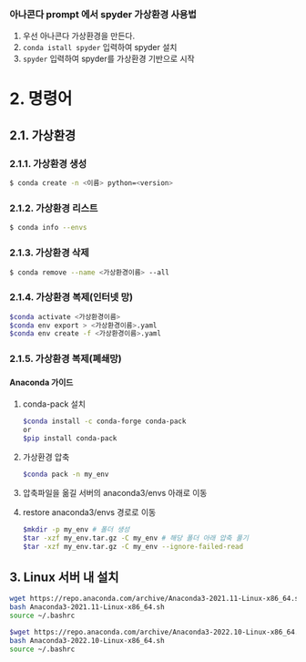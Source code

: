 ### 아나콘다 prompt 에서 spyder 가상환경 사용법

1. 우선 아나콘다 가상환경을 만든다.
2. `conda istall spyder` 입력하여 spyder 설치
3. `spyder` 입력하여 spyder를 가상환경 기반으로 시작

# 2. 명령어

## 2.1. 가상환경

### 2.1.1. 가상환경 생성

```bash
$ conda create -n <이름> python=<version>
```

### 2.1.2. 가상환경 리스트

```bash
$ conda info --envs
```

### 2.1.3. 가상환경 삭제

```bash
$ conda remove --name <가상환경이름> --all
```

### 2.1.4. 가상환경 복제(인터넷 망)

```bash
$conda activate <가상환경이름>
$conda env export > <가상환경이름>.yaml
$conda env create -f <가상환경이름>.yaml
```

### 2.1.5. 가상환경 복제(폐쇄망)

#### Anaconda 가이드

1. conda-pack 설치
   ```bash
   $conda install -c conda-forge conda-pack
   or
   $pip install conda-pack
   ```

2. 가상환경 압축
   ```bash
   $conda pack -n my_env
   ```

3. 압축파일을 옮길 서버의 anaconda3/envs 아래로 이동

4. restore
   anaconda3/envs 경로로 이동

   ```bash
   $mkdir -p my_env # 폴더 생성 
   $tar -xzf my_env.tar.gz -C my_env # 해당 폴더 아래 압축 풀기
   $tar -xzf my_env.tar.gz -C my_env --ignore-failed-read
   ```

## 3. Linux 서버 내 설치

```bash
wget https://repo.anaconda.com/archive/Anaconda3-2021.11-Linux-x86_64.sh
bash Anaconda3-2021.11-Linux-x86_64.sh
source ~/.bashrc
```



```bash
$wget https://repo.anaconda.com/archive/Anaconda3-2022.10-Linux-x86_64.sh
bash Anaconda3-2022.10-Linux-x86_64.sh
source ~/.bashrc
```





